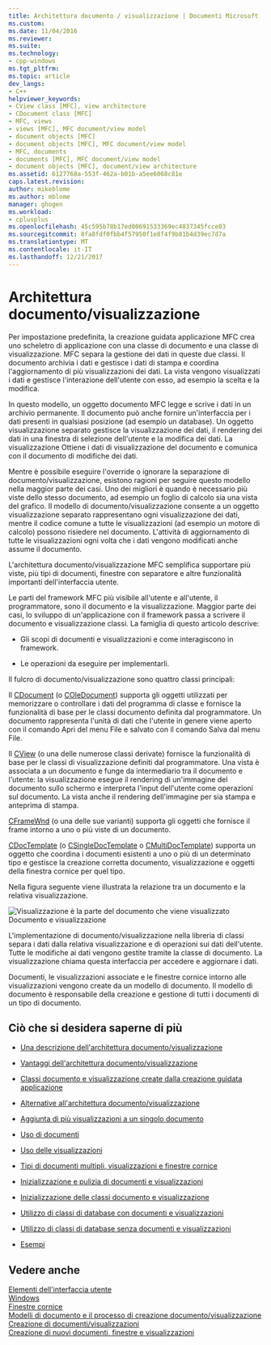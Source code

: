 ```yaml
---
title: Architettura documento / visualizzazione | Documenti Microsoft
ms.custom: 
ms.date: 11/04/2016
ms.reviewer: 
ms.suite: 
ms.technology:
- cpp-windows
ms.tgt_pltfrm: 
ms.topic: article
dev_langs:
- C++
helpviewer_keywords:
- CView class [MFC], view architecture
- CDocument class [MFC]
- MFC, views
- views [MFC], MFC document/view model
- document objects [MFC]
- document objects [MFC], MFC document/view model
- MFC, documents
- documents [MFC], MFC document/view model
- document objects [MFC], document/view architecture
ms.assetid: 6127768a-553f-462a-b01b-a5ee6068c81e
caps.latest.revision: 
author: mikeblome
ms.author: mblome
manager: ghogen
ms.workload:
- cplusplus
ms.openlocfilehash: 45c595b78b17ed00691533369ec4837345fcce03
ms.sourcegitcommit: 8fa8fdf0fbb4f57950f1e8f4f9b81b4d39ec7d7a
ms.translationtype: MT
ms.contentlocale: it-IT
ms.lasthandoff: 12/21/2017
---
```

# <a name="documentview-architecture"></a>Architettura documento/visualizzazione
Per impostazione predefinita, la creazione guidata applicazione MFC crea uno scheletro di applicazione con una classe di documento e una classe di visualizzazione. MFC separa la gestione dei dati in queste due classi. Il documento archivia i dati e gestisce i dati di stampa e coordina l'aggiornamento di più visualizzazioni dei dati. La vista vengono visualizzati i dati e gestisce l'interazione dell'utente con esso, ad esempio la scelta e la modifica.  
  
 In questo modello, un oggetto documento MFC legge e scrive i dati in un archivio permanente. Il documento può anche fornire un'interfaccia per i dati presenti in qualsiasi posizione (ad esempio un database). Un oggetto visualizzazione separato gestisce la visualizzazione dei dati, il rendering dei dati in una finestra di selezione dell'utente e la modifica dei dati. La visualizzazione Ottiene i dati di visualizzazione del documento e comunica con il documento di modifiche dei dati.  
  
 Mentre è possibile eseguire l'override o ignorare la separazione di documento/visualizzazione, esistono ragioni per seguire questo modello nella maggior parte dei casi. Uno dei migliori è quando è necessario più viste dello stesso documento, ad esempio un foglio di calcolo sia una vista del grafico. Il modello di documento/visualizzazione consente a un oggetto visualizzazione separato rappresentano ogni visualizzazione dei dati, mentre il codice comune a tutte le visualizzazioni (ad esempio un motore di calcolo) possono risiedere nel documento. L'attività di aggiornamento di tutte le visualizzazioni ogni volta che i dati vengono modificati anche assume il documento.  
  
 L'architettura documento/visualizzazione MFC semplifica supportare più viste, più tipi di documenti, finestre con separatore e altre funzionalità importanti dell'interfaccia utente.  
  
 Le parti del framework MFC più visibile all'utente e all'utente, il programmatore, sono il documento e la visualizzazione. Maggior parte dei casi, lo sviluppo di un'applicazione con il framework passa a scrivere il documento e visualizzazione classi. La famiglia di questo articolo descrive:  
  
-   Gli scopi di documenti e visualizzazioni e come interagiscono in framework.  
  
-   Le operazioni da eseguire per implementarli.  
  
 Il fulcro di documento/visualizzazione sono quattro classi principali:  
  
 Il [CDocument](../mfc/reference/cdocument-class.md) (o [COleDocument](../mfc/reference/coledocument-class.md)) supporta gli oggetti utilizzati per memorizzare o controllare i dati del programma di classe e fornisce la funzionalità di base per le classi documento definita dal programmatore. Un documento rappresenta l'unità di dati che l'utente in genere viene aperto con il comando Apri del menu File e salvato con il comando Salva dal menu File.  
  
 Il [CView](../mfc/reference/cview-class.md) (o una delle numerose classi derivate) fornisce la funzionalità di base per le classi di visualizzazione definiti dal programmatore. Una vista è associata a un documento e funge da intermediario tra il documento e l'utente: la visualizzazione esegue il rendering di un'immagine del documento sullo schermo e interpreta l'input dell'utente come operazioni sul documento. La vista anche il rendering dell'immagine per sia stampa e anteprima di stampa.  
  
 [CFrameWnd](../mfc/reference/cframewnd-class.md) (o una delle sue varianti) supporta gli oggetti che fornisce il frame intorno a uno o più viste di un documento.  
  
 [CDocTemplate](../mfc/reference/cdoctemplate-class.md) (o [CSingleDocTemplate](../mfc/reference/csingledoctemplate-class.md) o [CMultiDocTemplate](../mfc/reference/cmultidoctemplate-class.md)) supporta un oggetto che coordina i documenti esistenti a uno o più di un determinato tipo e gestisce la creazione corretta documento, visualizzazione e oggetti della finestra cornice per quel tipo.  
  
 Nella figura seguente viene illustrata la relazione tra un documento e la relativa visualizzazione.  
  
 ![Visualizzazione è la parte del documento che viene visualizzato](../mfc/media/vc379n1.gif "vc379n1")  
Documento e visualizzazione  
  
 L'implementazione di documento/visualizzazione nella libreria di classi separa i dati dalla relativa visualizzazione e di operazioni sui dati dell'utente. Tutte le modifiche ai dati vengono gestite tramite la classe di documento. La visualizzazione chiama questa interfaccia per accedere e aggiornare i dati.  
  
 Documenti, le visualizzazioni associate e le finestre cornice intorno alle visualizzazioni vengono create da un modello di documento. Il modello di documento è responsabile della creazione e gestione di tutti i documenti di un tipo di documento.  
  
## <a name="what-do-you-want-to-know-more-about"></a>Ciò che si desidera saperne di più  
  
-   [Una descrizione dell'architettura documento/visualizzazione](../mfc/a-portrait-of-the-document-view-architecture.md)  
  
-   [Vantaggi dell'architettura documento/visualizzazione](../mfc/advantages-of-the-document-view-architecture.md)  
  
-   [Classi documento e visualizzazione create dalla creazione guidata applicazione](../mfc/document-and-view-classes-created-by-the-mfc-application-wizard.md)  
  
-   [Alternative all'architettura documento/visualizzazione](../mfc/alternatives-to-the-document-view-architecture.md)  
  
-   [Aggiunta di più visualizzazioni a un singolo documento](../mfc/adding-multiple-views-to-a-single-document.md)  
  
-   [Uso di documenti](../mfc/using-documents.md)  
  
-   [Uso delle visualizzazioni](../mfc/using-views.md)  
  
-   [Tipi di documenti multipli, visualizzazioni e finestre cornice](../mfc/multiple-document-types-views-and-frame-windows.md)  
  
-   [Inizializzazione e pulizia di documenti e visualizzazioni](../mfc/initializing-and-cleaning-up-documents-and-views.md)  
  
-   [Inizializzazione delle classi documento e visualizzazione](../mfc/creating-new-documents-windows-and-views.md)  
  
-   [Utilizzo di classi di database con documenti e visualizzazioni](../data/mfc-using-database-classes-with-documents-and-views.md)  
  
-   [Utilizzo di classi di database senza documenti e visualizzazioni](../data/mfc-using-database-classes-without-documents-and-views.md)  
  
-   [Esempi](../visual-cpp-samples.md)  
  
## <a name="see-also"></a>Vedere anche  
 [Elementi dell'interfaccia utente](../mfc/user-interface-elements-mfc.md)   
 [Windows](../mfc/windows.md)   
 [Finestre cornice](../mfc/frame-windows.md)   
 [Modelli di documento e il processo di creazione documento/visualizzazione](../mfc/document-templates-and-the-document-view-creation-process.md)   
 [Creazione di documenti/visualizzazioni](../mfc/document-view-creation.md)   
 [Creazione di nuovi documenti, finestre e visualizzazioni](../mfc/creating-new-documents-windows-and-views.md)


